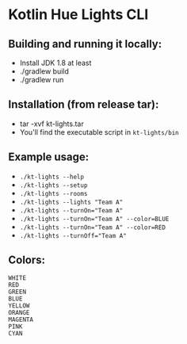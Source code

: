 # Kotlin Hue Lights CLI

## Building and running it locally:
- Install JDK 1.8 at least
- ./gradlew build
- ./gradlew run

## Installation (from release tar):
- tar -xvf kt-lights.tar
- You'll find the executable script in `kt-lights/bin`

## Example usage:
- `./kt-lights --help`
- `./kt-lights --setup`
- `./kt-lights --rooms`
- `./kt-lights --lights "Team A"`
- `./kt-lights --turnOn="Team A"`
- `./kt-lights --turnOn="Team A" --color=BLUE`
- `./kt-lights --turnOn="Team A" --color=RED`
- `./kt-lights --turnOff="Team A"`

## Colors:
```
WHITE
RED
GREEN
BLUE
YELLOW
ORANGE
MAGENTA
PINK
CYAN
```
